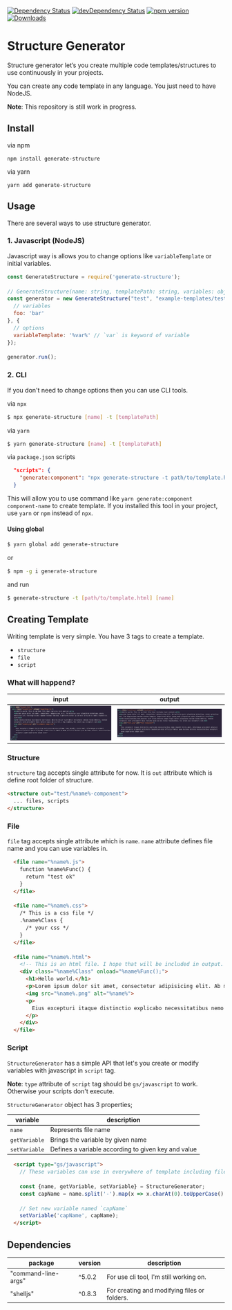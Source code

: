 [![Dependency Status](https://david-dm.org/tugaybaltaci/generate-structure.svg)](https://david-dm.org/tugaybaltaci/generate-structure)
[![devDependency Status](https://david-dm.org/tugaybaltaci/generate-structure/dev-status.svg)](https://david-dm.org/tugaybaltaci/generate-structure#info=devDependencies)
[![npm version](https://badge.fury.io/js/generate-structure.svg)](https://badge.fury.io/js/generate-structure)
[![Downloads](https://img.shields.io/npm/dm/generate-structure.svg)](https://www.npmjs.com/package/generate-structure)

# Structure Generator

Structure generator let’s you create multiple code templates/structures to use continuously in your projects.

You can create any code template in any language. You just need to have NodeJS.

**Note**: This repository is still work in progress.

## Install

via npm

```
npm install generate-structure
```

via yarn

```
yarn add generate-structure
```

## Usage

There are several ways to use structure generator.

### 1. Javascript (NodeJS)

Javascript way is allows you to change options like `variableTemplate` or initial variables.

```js
const GenerateStructure = require('generate-structure');

// GenerateStructure(name: string, templatePath: string, variables: object, options: object)
const generator = new GenerateStructure("test", "example-templates/test.html", {
  // variables
  foo: 'bar'
}, {
  // options
  variableTemplate: '%var%' // `var` is keyword of variable
});

generator.run();
```

### 2. CLI

If you don't need to change options then you can use CLI tools.

via `npx`

```bash
$ npx generate-structure [name] -t [templatePath]
```

via `yarn`

```bash
$ yarn generate-structure [name] -t [templatePath]
```

via `package.json` scripts

```json
  "scripts": {
    "generate:component": "npx generate-structure -t path/to/template.html"
  }
```

This will allow you to use command like `yarn generate:component component-name` to create template. If you installed this tool in your project, use `yarn` or `npm` instead of `npx`.

#### Using global

```bash
$ yarn global add generate-structure
```

or

```bash
$ npm -g i generate-structure
```

and run

```bash
$ generate-structure -t [path/to/template.html] [name]
```

## Creating Template

Writing template is very simple. You have 3 tags to create a template.

* `structure`
* `file`
* `script`

### What will happend?

| input | output |
| - | - |
| ![Input](docs/img/input.png) | ![Input](docs/img/output.png) |


### Structure

`structure` tag accepts single attribute for now.
It is `out` attribute which is define root folder of structure. 

```html
<structure out="test/%name%-component">
  ... files, scripts
</structure>
```

### File

`file` tag accepts single attribute which is `name`.
`name` attribute defines file name and you can use variables in.

```html
  <file name="%name%.js">
    function %name%Func() {
      return "test ok"
    }
  </file>

  <file name="%name%.css">
    /* This is a css file */
    .%name%Class {
      /* your css */
    }
  </file>

  <file name="%name%.html">
    <!-- This is an html file. I hope that will be included in output. -->
    <div class="%name%Class" onload="%name%Func();">
      <h1>Hello world.</h1>
      <p>Lorem ipsum dolor sit amet, consectetur adipisicing elit. Ab mollitia quis voluptatum molestiae, animi molestias aut. Cum dignissimos maxime minima tempora. Asperiores dolor ipsam modi aliquid ea nobis blanditiis sint?</p>
      <img src="%name%.png" alt="%name%">
      <p>
        Eius excepturi itaque distinctio explicabo necessitatibus nemo impedit dicta amet, doloremque provident adipisci delectus porro eligendi architecto laudantium enim officiis? Natus quae ducimus dolores necessitatibus excepturi quam asperiores saepe odit?
      </p>
    </div>
  </file>
```

### Script

`StructureGenerator` has a simple API that let's you create or modify variables with javascript in `script` tag.

**Note**: `type` attribute of `script` tag should be `gs/javascript` to work. Otherwise your scripts don't execute.

`StructureGenerator` object has 3 properties;

| variable | description |
|-|-|
| `name` | Represents file name
| `getVariable` | Brings the variable by given name
| `setVariable` | Defines a variable according to given key and value


```html
  <script type="gs/javascript">
    // These variables can use in everywhere of template including filename.

    const {name, getVariable, setVariable} = StructureGenerator;
    const capName = name.split('-').map(x => x.charAt(0).toUpperCase() + x.slice(1)).join('');

    // Set new variable named `capName`
    setVariable('capName', capName);
  </script>
```

## Dependencies
| package | version | description |
|-|-|-|
| "command-line-args" | ^5.0.2 | For use cli tool, I'm still working on.
| "shelljs" | ^0.8.3 | For creating and modifying files or folders.


